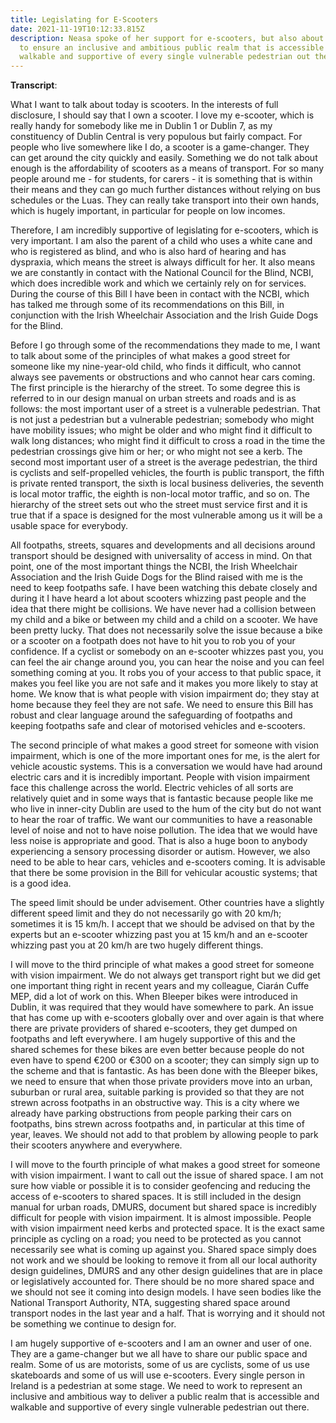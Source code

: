 ```yaml
---
title: Legislating for E-Scooters
date: 2021-11-19T10:12:33.815Z
description: Neasa spoke of her support for e-scooters, but also about the need
  to ensure an inclusive and ambitious public realm that is accessible and
  walkable and supportive of every single vulnerable pedestrian out there.
---
```



**Transcript**:

What I want to talk about today is scooters. In the interests of full disclosure, I should say that I own a scooter. I love my e-scooter, which is really handy for somebody like me in Dublin 1 or Dublin 7, as my constituency of Dublin Central is very populous but fairly compact. For people who live somewhere like I do, a scooter is a game-changer. They can get around the city quickly and easily. Something we do not talk about enough is the affordability of scooters as a means of transport. For so many people around me - for students, for carers - it is something that is within their means and they can go much further distances without relying on bus schedules or the Luas. They can really take transport into their own hands, which is hugely important, in particular for people on low incomes.

Therefore, I am incredibly supportive of legislating for e-scooters, which is very important. I am also the parent of a child who uses a white cane and who is registered as blind, and who is also hard of hearing and has dyspraxia, which means the street is always difficult for her. It also means we are constantly in contact with the National Council for the Blind, NCBI, which does incredible work and which we certainly rely on for services. During the course of this Bill I have been in contact with the NCBI, which has talked me through some of its recommendations on this Bill, in conjunction with the Irish Wheelchair Association and the Irish Guide Dogs for the Blind.

Before I go through some of the recommendations they made to me, I want to talk about some of the principles of what makes a good street for someone like my nine-year-old child, who finds it difficult, who cannot always see pavements or obstructions and who cannot hear cars coming. The first principle is the hierarchy of the street. To some degree this is referred to in our design manual on urban streets and roads and is as follows: the most important user of a street is a vulnerable pedestrian. That is not just a pedestrian but a vulnerable pedestrian; somebody who might have mobility issues; who might be older and who might find it difficult to walk long distances; who might find it difficult to cross a road in the time the pedestrian crossings give him or her; or who might not see a kerb. The second most important user of a street is the average pedestrian, the third is cyclists and self-propelled vehicles, the fourth is public transport, the fifth is private rented transport, the sixth is local business deliveries, the seventh is local motor traffic, the eighth is non-local motor traffic, and so on. The hierarchy of the street sets out who the street must service first and it is true that if a space is designed for the most vulnerable among us it will be a usable space for everybody.

All footpaths, streets, squares and developments and all decisions around transport should be designed with universality of access in mind. On that point, one of the most important things the NCBI, the Irish Wheelchair Association and the Irish Guide Dogs for the Blind raised with me is the need to keep footpaths safe. I have been watching this debate closely and during it I have heard a lot about scooters whizzing past people and the idea that there might be collisions. We have never had a collision between my child and a bike or between my child and a child on a scooter. We have been pretty lucky. That does not necessarily solve the issue because a bike or a scooter on a footpath does not have to hit you to rob you of your confidence. If a cyclist or somebody on an e-scooter whizzes past you, you can feel the air change around you, you can hear the noise and you can feel something coming at you. It robs you of your access to that public space, it makes you feel like you are not safe and it makes you more likely to stay at home. We know that is what people with vision impairment do; they stay at home because they feel they are not safe. We need to ensure this Bill has robust and clear language around the safeguarding of footpaths and keeping footpaths safe and clear of motorised vehicles and e-scooters.

The second principle of what makes a good street for someone with vision impairment, which is one of the more important ones for me, is the alert for vehicle acoustic systems. This is a conversation we would have had around electric cars and it is incredibly important. People with vision impairment face this challenge across the world. Electric vehicles of all sorts are relatively quiet and in some ways that is fantastic because people like me who live in inner-city Dublin are used to the hum of the city but do not want to hear the roar of traffic. We want our communities to have a reasonable level of noise and not to have noise pollution. The idea that we would have less noise is appropriate and good. That is also a huge boon to anybody experiencing a sensory processing disorder or autism. However, we also need to be able to hear cars, vehicles and e-scooters coming. It is advisable that there be some provision in the Bill for vehicular acoustic systems; that is a good idea.

The speed limit should be under advisement. Other countries have a slightly different speed limit and they do not necessarily go with 20 km/h; sometimes it is 15 km/h. I accept that we should be advised on that by the experts but an e-scooter whizzing past you at 15 km/h and an e-scooter whizzing past you at 20 km/h are two hugely different things.

I will move to the third principle of what makes a good street for someone with vision impairment. We do not always get transport right but we did get one important thing right in recent years and my colleague, Ciarán Cuffe MEP, did a lot of work on this. When Bleeper bikes were introduced in Dublin, it was required that they would have somewhere to park. An issue that has come up with e-scooters globally over and over again is that where there are private providers of shared e-scooters, they get dumped on footpaths and left everywhere. I am hugely supportive of this and the shared schemes for these bikes are even better because people do not even have to spend €200 or €300 on a scooter; they can simply sign up to the scheme and that is fantastic. As has been done with the Bleeper bikes, we need to ensure that when those private providers move into an urban, suburban or rural area, suitable parking is provided so that they are not strewn across footpaths in an obstructive way. This is a city where we already have parking obstructions from people parking their cars on footpaths, bins strewn across footpaths and, in particular at this time of year, leaves. We should not add to that problem by allowing people to park their scooters anywhere and everywhere.

I will move to the fourth principle of what makes a good street for someone with vision impairment. I want to call out the issue of shared space. I am not sure how viable or possible it is to consider geofencing and reducing the access of e-scooters to shared spaces. It is still included in the design manual for urban roads, DMURS, document but shared space is incredibly difficult for people with vision impairment. It is almost impossible. People with vision impairment need kerbs and protected space. It is the exact same principle as cycling on a road; you need to be protected as you cannot necessarily see what is coming up against you. Shared space simply does not work and we should be looking to remove it from all our local authority design guidelines, DMURS and any other design guidelines that are in place or legislatively accounted for. There should be no more shared space and we should not see it coming into design models. I have seen bodies like the National Transport Authority, NTA, suggesting shared space around transport nodes in the last year and a half. That is worrying and it should not be something we continue to design for.

I am hugely supportive of e-scooters and I am an owner and user of one. They are a game-changer but we all have to share our public space and realm. Some of us are motorists, some of us are cyclists, some of us use skateboards and some of us will use e-scooters. Every single person in Ireland is a pedestrian at some stage. We need to work to represent an inclusive and ambitious way to deliver a public realm that is accessible and walkable and supportive of every single vulnerable pedestrian out there.